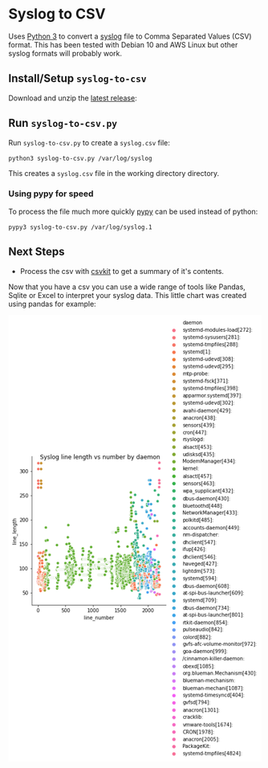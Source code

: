 # Syslog to CSV
Uses [Python 3](https://python.org) to convert a [syslog](https://tools.ietf.org/html/rfc5424) file to Comma Separated Values (CSV) format. This has been tested with Debian 10 and AWS Linux but other syslog formats will probably work.

## Install/Setup `syslog-to-csv`
Download and unzip the [latest release](https://github.com/gm3dmo/syslog-to-csv/releases/latest):


## Run `syslog-to-csv.py`
Run `syslog-to-csv.py` to create a `syslog.csv` file:

```
python3 syslog-to-csv.py /var/log/syslog
```

This creates a  `syslog.csv` file in the working directory directory.



### Using pypy for speed
To process the file much more quickly [pypy](https://www.pypy.org/) can be used instead of python:

```
pypy3 syslog-to-csv.py /var/log/syslog.1
```

## Next Steps

- Process the csv with [csvkit](https://csvkit.readthedocs.io/en/latest/) to get a summary of it's contents.

Now that you have a csv you can use a wide range of tools like Pandas, Sqlite or Excel to interpret your syslog data. This little chart was created using pandas for example:

![Syslog Visualized](images/syslog-visualized.png)
